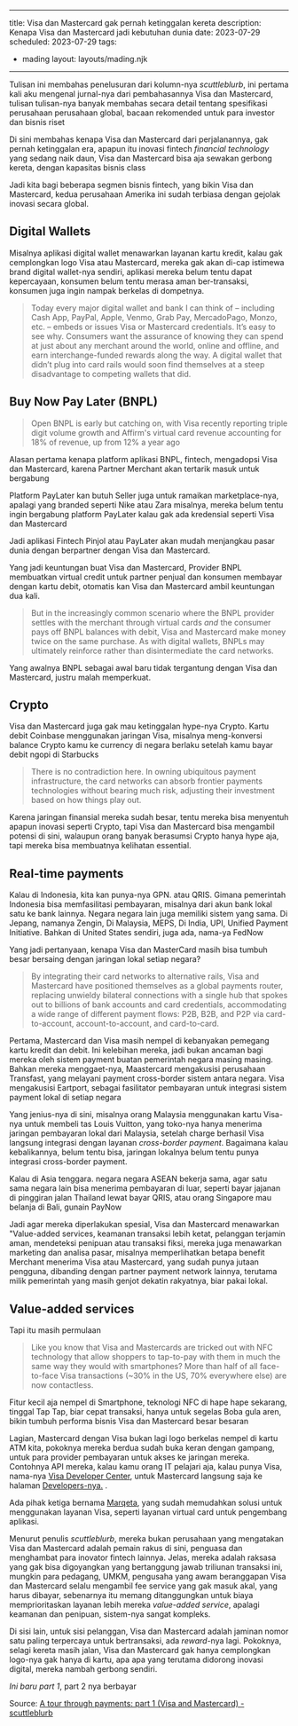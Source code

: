 
---
title: Visa dan Mastercard gak pernah ketinggalan kereta
description: Kenapa Visa dan Mastercard jadi kebutuhan dunia
date: 2023-07-29
scheduled: 2023-07-29
tags:
  - mading
layout: layouts/mading.njk
---

Tulisan ini membahas penelusuran dari kolumn-nya *scuttleblurb*, ini pertama kali aku mengenal jurnal-nya dari pembahasannya Visa dan Mastercard, tulisan tulisan-nya banyak membahas secara detail tentang spesifikasi perusahaan perusahaan global, bacaan rekomended untuk para investor dan bisnis riset

Di sini membahas kenapa Visa dan Mastercard dari perjalanannya, gak pernah ketinggalan era, apapun itu inovasi fintech *financial technology* yang sedang naik daun, Visa dan Mastercard bisa aja sewakan gerbong kereta, dengan kapasitas bisnis class

Jadi kita bagi beberapa segmen bisnis fintech, yang bikin Visa dan Mastercard, kedua perusahaan Amerika ini sudah terbiasa dengan gejolak inovasi secara global.

## Digital Wallets

Misalnya aplikasi digital wallet menawarkan layanan kartu kredit, kalau gak cemplongkan logo Visa atau Mastercard, mereka gak akan di-cap istimewa brand digital wallet-nya sendiri, aplikasi mereka belum tentu dapat kepercayaan, konsumen belum tentu merasa aman ber-transaksi, konsumen juga ingin nampak berkelas di dompetnya.

> Today every major digital wallet and bank I can think of – including Cash App, PayPal, Apple, Venmo, Grab Pay, MercadoPago, Monzo, etc. – embeds or issues Visa or Mastercard credentials. It’s easy to see why. Consumers want the assurance of knowing they can spend at just about any merchant around the world, online and offline, and earn interchange-funded rewards along the way. A digital wallet that didn’t plug into card rails would soon find themselves at a steep disadvantage to competing wallets that did.


## Buy Now Pay Later (BNPL)

> Open BNPL is early but catching on, with Visa recently reporting triple digit volume growth and Affirm's virtual card revenue accounting for 18% of revenue, up from 12% a year ago

Alasan pertama kenapa platform aplikasi BNPL, fintech, mengadopsi Visa dan Mastercard, karena Partner Merchant akan tertarik masuk untuk bergabung

Platform PayLater kan butuh Seller juga untuk ramaikan marketplace-nya, apalagi yang branded seperti Nike atau Zara misalnya, mereka belum tentu ingin bergabung platform PayLater kalau gak ada kredensial seperti Visa dan Mastercard

Jadi aplikasi Fintech Pinjol atau PayLater akan mudah menjangkau pasar dunia dengan berpartner dengan Visa dan Mastercard. 

Yang jadi keuntungan buat Visa dan Mastercard, Provider BNPL membuatkan virtual credit untuk partner penjual dan konsumen membayar dengan kartu debit, otomatis kan Visa dan Mastercard ambil keuntungan dua kali.

> But in the increasingly common scenario where the BNPL provider settles with the merchant through virtual cards _and_ the consumer pays off BNPL balances with debit, Visa and Mastercard make money twice on the same purchase. As with digital wallets, BNPLs may ultimately reinforce rather than disintermediate the card networks.

Yang awalnya BNPL sebagai awal baru tidak tergantung dengan Visa dan Mastercard, justru malah memperkuat.

## Crypto

Visa dan Mastercard juga gak mau ketinggalan hype-nya Crypto. Kartu debit Coinbase menggunakan jaringan Visa, misalnya meng-konversi balance Crypto kamu ke currency di negara berlaku setelah kamu bayar debit ngopi di Starbucks

> There is no contradiction here. In owning ubiquitous payment infrastructure, the card networks can absorb frontier payments technologies without bearing much risk, adjusting their investment based on how things play out.

Karena jaringan finansial mereka sudah besar, tentu mereka bisa menyentuh apapun inovasi seperti Crypto, tapi Visa dan Mastercard bisa mengambil potensi di sini, walaupun orang banyak berasumsi Crypto hanya hype aja, tapi mereka bisa membuatnya kelihatan essential.

## Real-time payments

Kalau di Indonesia, kita kan punya-nya GPN. atau QRIS. Gimana pemerintah Indonesia bisa memfasilitasi pembayaran, misalnya dari akun bank lokal satu ke bank lainnya.  Negara negara lain juga memiliki sistem yang sama. Di Jepang, namanya Zengin, Di Malaysia, MEPS, Di India, UPI, Unified Payment Initiative. Bahkan di United States sendiri, juga ada, nama-ya FedNow

Yang jadi pertanyaan, kenapa Visa dan MasterCard masih bisa tumbuh besar bersaing dengan jaringan lokal setiap negara?

> By integrating their card networks to alternative rails, Visa and Mastercard have positioned themselves as a global payments router, replacing unwieldy bilateral connections with a single hub that spokes out to billions of bank accounts and card credentials, accommodating a wide range of different payment flows: P2B, B2B, and P2P via card-to-account, account-to-account, and card-to-card.

Pertama, Mastercard dan Visa masih nempel di kebanyakan pemegang kartu kredit dan debit. Ini kelebihan mereka, jadi bukan ancaman bagi mereka oleh sistem payment buatan pemerintah negara masing masing. Bahkan mereka menggaet-nya,  Maastercard mengakusisi perusahaan Transfast, yang melayani payment cross-border sistem antara negara. Visa mengakusisi Eartport, sebagai fasilitator pembayaran untuk integrasi sistem payment lokal di setiap negara

Yang jenius-nya di sini, misalnya orang Malaysia menggunakan kartu Visa-nya untuk membeli tas Louis Vuitton, yang toko-nya hanya menerima jaringan pembayaran lokal dari Malaysia, setelah charge berhasil Visa langsung integrasi dengan layanan *cross-border payment*.   Bagaimana kalau kebalikannya, belum tentu bisa, jaringan lokalnya belum tentu punya integrasi cross-border payment.

Kalau di Asia tenggara. negara negara ASEAN bekerja sama, agar satu sama negara lain bisa menerima pembayaran di luar, seperti bayar jajanan di pinggiran jalan Thailand lewat bayar QRIS, atau orang Singapore mau belanja di Bali, gunain PayNow

Jadi agar mereka diperlakukan spesial, Visa dan Mastercard menawarkan "Value-added services, keamanan transaksi lebih ketat, pelanggan terjamin aman, mendeteksi penipuan atau transaksi fiksi, mereka juga menawarkan marketing dan analisa pasar, misalnya memperlihatkan betapa benefit Merchant menerima Visa atau Mastercard, yang sudah punya jutaan pengguna, dibanding dengan partner payment network lainnya, terutama milik pemerintah yang masih genjot dekatin rakyatnya, biar pakai lokal.

## Value-added services

Tapi itu masih permulaan

> Like you know that Visa and Mastercards are tricked out with NFC technology that allow shoppers to tap-to-pay with them in much the same way they would with smartphones? More than half of all face-to-face Visa transactions (~30% in the US, 70% everywhere else) are now contactless.

Fitur kecil aja nempel di Smartphone, teknologi NFC di hape hape sekarang, tinggal Tap Tap, biar cepat transaksi, hanya untuk segelas Boba gula aren, bikin tumbuh performa bisnis Visa dan Mastercard besar besaran

Lagian, Mastercard dengan Visa bukan lagi logo berkelas nempel di kartu ATM kita, pokoknya mereka berdua sudah buka keran dengan gampang, untuk para provider pembayaran untuk akses ke jaringan mereka. Contohnya API mereka, kalau kamu orang IT pelajari aja, kalau punya Visa, nama-nya [Visa Developer Center](https://developer.visa.com/), untuk Mastercard langsung saja ke halaman [Developers-nya.](https://developer.mastercard.com/apis) . 

Ada pihak ketiga bernama [Marqeta](https://www.marqeta.com), yang sudah memudahkan solusi untuk menggunakan layanan Visa, seperti layanan virtual card untuk pengembang aplikasi.

Menurut penulis *scuttleblurb*, mereka bukan perusahaan yang mengatakan Visa dan Mastercard adalah pemain rakus di sini, penguasa dan menghambat para inovator fintech lainnya.  Jelas, mereka adalah raksasa yang gak bisa digoyangkan yang bertanggung jawab triliunan transaksi ini, mungkin para pedagang, UMKM, pengusaha yang awam beranggapan Visa dan Mastercard selalu mengambil fee service yang gak masuk akal, yang harus dibayar, sebenarnya itu memang ditanggungkan untuk biaya memprioritaskan layanan lebih mereka *value-added service*, apalagi keamanan dan penipuan, sistem-nya sangat kompleks.

Di sisi lain, untuk sisi pelanggan, Visa dan Mastercard adalah jaminan nomor satu paling terpercaya untuk bertransaksi, ada *reward*-nya lagi. Pokoknya, selagi kereta masih jalan, Visa dan Mastercard gak hanya cemplongkan logo-nya gak hanya di kartu, apa apa yang terutama didorong inovasi digital, mereka nambah gerbong sendiri. 

*Ini baru part 1*, part 2 nya berbayar

Source: [A tour through payments: part 1 (Visa and Mastercard) - scuttleblurb](https://scuttleblurb.substack.com/p/a-tour-through-payments-part-1-visa)
